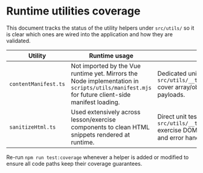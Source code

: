 # Runtime utilities coverage

This document tracks the status of the utility helpers under `src/utils/` so it
is clear which ones are wired into the application and how they are validated.

| Utility              | Runtime usage                                                                                                                                 | Validation                                                                                                                       |
| -------------------- | --------------------------------------------------------------------------------------------------------------------------------------------- | -------------------------------------------------------------------------------------------------------------------------------- |
| `contentManifest.ts` | Not imported by the Vue runtime yet. Mirrors the Node implementation in `scripts/utils/manifest.mjs` for future client-side manifest loading. | Dedicated unit tests in `src/utils/__tests__/contentManifest.test.ts` cover array/object exports and invalid payloads.           |
| `sanitizeHtml.ts`    | Used extensively across lesson/exercise components to clean HTML snippets rendered at runtime.                                                | Direct unit tests in `src/utils/__tests__/sanitizeHtml.test.ts` exercise DOMPurify integration, SSR fallback and error handling. |

Re-run `npm run test:coverage` whenever a helper is added or modified to
ensure all code paths keep their coverage guarantees.
